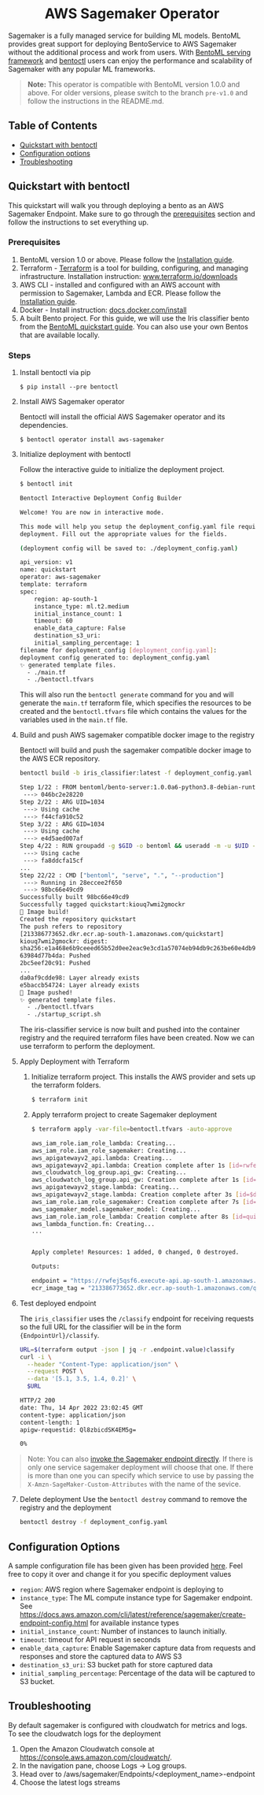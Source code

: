 <div align="center">
    <h1>AWS Sagemaker Operator</h1>
</div>

Sagemaker is a fully managed service for building ML models. BentoML provides great support
for deploying BentoService to AWS Sagemaker without the additional process and work from users. With [BentoML serving framework](https://github.com/bentoml/BentoML) and [bentoctl](https://github.com/bentoml/bentoctl) users can enjoy the performance and scalability of Sagemaker with any popular ML frameworks.

> **Note:** This operator is compatible with BentoML version 1.0.0 and above. For older versions, please switch to the branch `pre-v1.0` and follow the instructions in the README.md.


## Table of Contents

   * [Quickstart with bentoctl](#quickstart-with-bentoctl)
   * [Configuration options](#configuration-options)
   * [Troubleshooting](#troubleshooting)


## Quickstart with bentoctl

This quickstart will walk you through deploying a bento as an AWS Sagemaker Endpoint. Make sure to go through the [prerequisites](#prerequisites) section and follow the instructions to set everything up.

### Prerequisites

1. BentoML version 1.0 or above. Please follow the [Installation guide](https://docs.bentoml.org/en/latest/installation.html).
2. Terraform - [Terraform](https://www.terraform.io/) is a tool for building, configuring, and managing infrastructure. Installation instruction: www.terraform.io/downloads
3. AWS CLI - installed and configured with an AWS account with permission to Sagemaker, Lambda and ECR. Please follow the [Installation guide](https://docs.aws.amazon.com/cli/latest/userguide/getting-started-install.html).
4. Docker - Install instruction: [docs.docker.com/install](https://docs.docker.com/install)
5. A built Bento project. For this guide, we will use the Iris classifier bento from the [BentoML quickstart guide](https://docs.bentoml.org/en/latest/quickstart.html#quickstart). You can also use your own Bentos that are available locally.

### Steps

1. Install bentoctl via pip
    ```
    $ pip install --pre bentoctl
    ```

2. Install AWS Sagemaker operator

    Bentoctl will install the official AWS Sagemaker operator and its dependencies.

    ```
    $ bentoctl operator install aws-sagemaker
    ```

3. Initialize deployment with bentoctl

    Follow the interactive guide to initialize the deployment project.

    ```bash
    $ bentoctl init
    
    Bentoctl Interactive Deployment Config Builder

    Welcome! You are now in interactive mode.

    This mode will help you setup the deployment_config.yaml file required for
    deployment. Fill out the appropriate values for the fields.

    (deployment config will be saved to: ./deployment_config.yaml)

    api_version: v1
    name: quickstart
    operator: aws-sagemaker
    template: terraform
    spec:
        region: ap-south-1
        instance_type: ml.t2.medium
        initial_instance_count: 1
        timeout: 60
        enable_data_capture: False
        destination_s3_uri:
        initial_sampling_percentage: 1
    filename for deployment_config [deployment_config.yaml]:
    deployment config generated to: deployment_config.yaml
    ✨ generated template files.
      - ./main.tf
      - ./bentoctl.tfvars
    ```
    This will also run the `bentoctl generate` command for you and will generate the `main.tf` terraform file, which specifies the resources to be created and the `bentoctl.tfvars` file which contains the values for the variables used in the `main.tf` file.

4. Build and push AWS sagemaker compatible docker image to the registry

    Bentoctl will build and push the sagemaker compatible docker image to the AWS ECR repository.

    ```bash
    bentoctl build -b iris_classifier:latest -f deployment_config.yaml

    Step 1/22 : FROM bentoml/bento-server:1.0.0a6-python3.8-debian-runtime
     ---> 046bc2e28220
    Step 2/22 : ARG UID=1034
     ---> Using cache
     ---> f44cfa910c52
    Step 3/22 : ARG GID=1034
     ---> Using cache
     ---> e4d5aed007af
    Step 4/22 : RUN groupadd -g $GID -o bentoml && useradd -m -u $UID -g $GID -o -r bentoml
     ---> Using cache
     ---> fa8ddcfa15cf
    ...
    Step 22/22 : CMD ["bentoml", "serve", ".", "--production"]
     ---> Running in 28eccee2f650
     ---> 98bc66e49cd9
    Successfully built 98bc66e49cd9
    Successfully tagged quickstart:kiouq7wmi2gmockr
    🔨 Image build!
    Created the repository quickstart
    The push refers to repository
    [213386773652.dkr.ecr.ap-south-1.amazonaws.com/quickstart]
    kiouq7wmi2gmockr: digest:
    sha256:e1a468e6b9ceeed65b52d0ee2eac9e3cd1a57074eb94db9c263be60e4db98881 size: 3250
    63984d77b4da: Pushed
    2bc5eef20c91: Pushed
    ...
    da0af9cdde98: Layer already exists
    e5baccb54724: Layer already exists
    🚀 Image pushed!
    ✨ generated template files.
      - ./bentoctl.tfvars
      - ./startup_script.sh
    ```
    The iris-classifier service is now built and pushed into the container registry and the required terraform files have been created. Now we can use terraform to perform the deployment.
    
5. Apply Deployment with Terraform

   1. Initialize terraform project. This installs the AWS provider and sets up the terraform folders.
      ```bash
      $ terraform init
      ```

   2. Apply terraform project to create Sagemaker deployment

        ```bash
        $ terraform apply -var-file=bentoctl.tfvars -auto-approve

        aws_iam_role.iam_role_lambda: Creating...
        aws_iam_role.iam_role_sagemaker: Creating...
        aws_apigatewayv2_api.lambda: Creating...
        aws_apigatewayv2_api.lambda: Creation complete after 1s [id=rwfej5qsf6]
        aws_cloudwatch_log_group.api_gw: Creating...
        aws_cloudwatch_log_group.api_gw: Creation complete after 1s [id=/aws/api_gw/quickstart-gw]
        aws_apigatewayv2_stage.lambda: Creating...
        aws_apigatewayv2_stage.lambda: Creation complete after 3s [id=$default]
        aws_iam_role.iam_role_sagemaker: Creation complete after 7s [id=quickstart-sagemaker-iam-role]
        aws_sagemaker_model.sagemaker_model: Creating...
        aws_iam_role.iam_role_lambda: Creation complete after 8s [id=quickstart-lambda-iam-role]
        aws_lambda_function.fn: Creating...
        ...


        Apply complete! Resources: 1 added, 0 changed, 0 destroyed.

        Outputs:

        endpoint = "https://rwfej5qsf6.execute-api.ap-south-1.amazonaws.com/"
        ecr_image_tag = "213386773652.dkr.ecr.ap-south-1.amazonaws.com/quickstart:sfx3dagmpogmockr"
        ```

6. Test deployed endpoint

    The `iris_classifier` uses the `/classify` endpoint for receiving requests so the full URL for the classifier will be in the form `{EndpointUrl}/classify`.

    ```bash
    URL=$(terraform output -json | jq -r .endpoint.value)classify
    curl -i \
      --header "Content-Type: application/json" \
      --request POST \
      --data '[5.1, 3.5, 1.4, 0.2]' \
      $URL

    HTTP/2 200
    date: Thu, 14 Apr 2022 23:02:45 GMT
    content-type: application/json
    content-length: 1
    apigw-requestid: Ql8zbicdSK4EM5g=

    0%
    ```

> Note: You can also [invoke the Sagemaker endpoint directly](https://docs.aws.amazon.com/sagemaker/latest/APIReference/API_runtime_InvokeEndpoint.html). If there is only one service sagemaker deployment will choose that one. If there is more than one you can specify which service to use by passing the `X-Amzn-SageMaker-Custom-Attributes` with the name of the sevice.
   
7. Delete deployment
    Use the `bentoctl destroy` command to remove the registry and the deployment

    ```bash
    bentoctl destroy -f deployment_config.yaml

## Configuration Options

A sample configuration file has been given has been provided [here](sagemaker_config.json). Feel free to copy it over and change it for you specific deployment values

* `region`: AWS region where Sagemaker endpoint is deploying to
* `instance_type`: The ML compute instance type for Sagemaker endpoint. See https://docs.aws.amazon.com/cli/latest/reference/sagemaker/create-endpoint-config.html for available instance types
* `initial_instance_count`: Number of instances to launch initially.
* `timeout`: timeout for API request in seconds
* `enable_data_capture`: Enable Sagemaker capture data from requests and responses and store the captured data to AWS S3
* `destination_s3_uri`: S3 bucket path for store captured data
* `initial_sampling_percentage`: Percentage of the data will be captured to S3 bucket.

## Troubleshooting
By default sagemaker is configured with cloudwatch for metrics and logs. To see the cloudwatch logs for the deployment

1. Open the Amazon Cloudwatch console at https://console.aws.amazon.com/cloudwatch/.
2. In the navigation pane, choose Logs -> Log groups.
3. Head over to /aws/sagemaker/Endpoints/<deployment_name>-endpoint
4. Choose the latest logs streams
